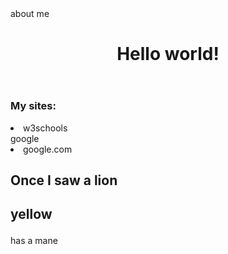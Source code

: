 <html>
  <head>
  </head>
  <body>
    <nav>
      about me
      </nav>
    <header>
      <H1>
        Hello world!
      </H1>
      </header>
      <main>
        <aside>
          <h3>My sites:</h3>
            <li>
              <a href-"https://www.w3schols.com">w3schools</a>
            </li>
            <a href-"https://www.google.com">google</a>
            <li>google.com</li>
          </li>
          </aside>
        <article>
          <H2>Once I saw a lion<H2>
            <p>
              yellow
            </p>
        </article>
        <footer>
          <p>
            has a mane
          </p>
        </footer>
      </main> 
  </body>
</html>
  
